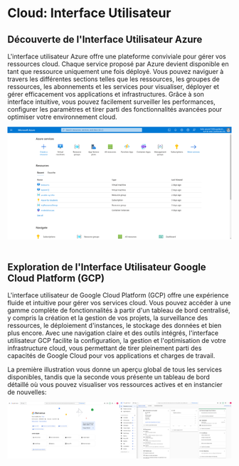 # Cloud: Interface Utilisateur

## Découverte de l'Interface Utilisateur Azure

L'interface utilisateur Azure offre une plateforme conviviale pour gérer vos ressources cloud. Chaque service proposé par Azure devient disponible en tant que ressource uniquement une fois déployé. Vous pouvez naviguer à travers les différentes sections telles que les ressources, les groupes de ressources, les abonnements et les services pour visualiser, déployer et gérer efficacement vos applications et infrastructures. Grâce à son interface intuitive, vous pouvez facilement surveiller les performances, configurer les paramètres et tirer parti des fonctionnalités avancées pour optimiser votre environnement cloud.

<img src="../assets/azure-portal.png" />
<br/><br/>

## Exploration de l'Interface Utilisateur Google Cloud Platform (GCP)

L'interface utilisateur de Google Cloud Platform (GCP) offre une expérience fluide et intuitive pour gérer vos services cloud. Vous pouvez accéder à une gamme complète de fonctionnalités à partir d'un tableau de bord centralisé, y compris la création et la gestion de vos projets, la surveillance des ressources, le déploiement d'instances, le stockage des données et bien plus encore. Avec une navigation claire et des outils intégrés, l'interface utilisateur GCP facilite la configuration, la gestion et l'optimisation de votre infrastructure cloud, vous permettant de tirer pleinement parti des capacités de Google Cloud pour vos applications et charges de travail.

La première illustration vous donne un aperçu global de tous les services disponibles, tandis que la seconde vous présente un tableau de bord détaillé où vous pouvez visualiser vos ressources actives et en instancier de nouvelles:

<div style="width:100%;position:relative">
    <img style="width:50%;float:left" src="../assets/console-gcloud.png" />
    <img style="width:50%;float:left" src="../assets/console-board.png" />
</div>